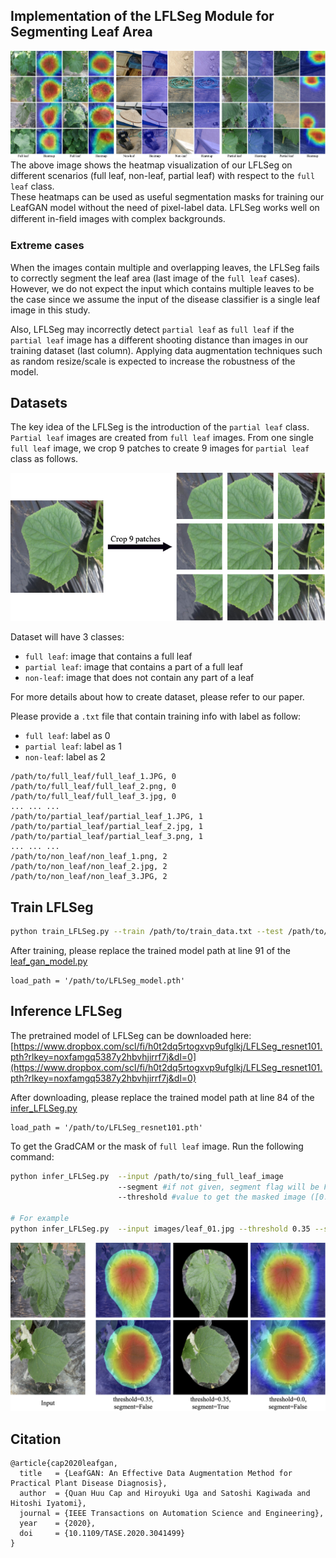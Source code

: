 ## Implementation of the LFLSeg Module for Segmenting Leaf Area

![Teaser image](../media/Supplement_LFLSeg.png)
The above image shows the heatmap visualization of our LFLSeg on different scenarios (full leaf, non-leaf, partial leaf) with respect to the `full leaf` class.  
These heatmaps can be used as useful segmentation masks for training our LeafGAN model without the need of pixel-label data.
LFLSeg works well on different in-ﬁeld images with complex backgrounds. 

### Extreme cases
When the images contain multiple and overlapping leaves, the LFLSeg fails to correctly segment the leaf area (last image of the `full leaf` cases).
However, we do not expect the input which contains multiple leaves to be the case since we assume the input of the disease classifier is a single leaf image in this study.

Also, LFLSeg may incorrectly detect `partial leaf` as `full leaf` if the `partial leaf` image has a different shooting distance than images in our training dataset (last column).
Applying data augmentation techniques such as random resize/scale is expected to increase the robustness of the model.

## Datasets
The key idea of the LFLSeg is the introduction of the `partial leaf` class. `Partial leaf` images are created from `full leaf` images. From one single `full leaf` image, we crop 9 patches to create 9 images for `partial leaf` class as follows.  

![HowtoPartialLeaf](../media/partial_leaf.png)

Dataset will have 3 classes:
- `full leaf`: image that contains a full leaf
- `partial leaf`: image that contains a part of a full leaf
- `non-leaf`: image that does not contain any part of a leaf

For more details about how to create dataset, please refer to our paper.

Please provide a `.txt` file that contain training info with label as follow:
- `full leaf`: label as 0
- `partial leaf`: label as 1
- `non-leaf`: label as 2
```
/path/to/full_leaf/full_leaf_1.JPG, 0
/path/to/full_leaf/full_leaf_2.png, 0
/path/to/full_leaf/full_leaf_3.jpg, 0
... ... ...
/path/to/partial_leaf/partial_leaf_1.JPG, 1
/path/to/partial_leaf/partial_leaf_2.jpg, 1
/path/to/partial_leaf/partial_leaf_3.png, 1
... ... ...
/path/to/non_leaf/non_leaf_1.png, 2
/path/to/non_leaf/non_leaf_2.jpg, 2
/path/to/non_leaf/non_leaf_3.JPG, 2
```

## Train LFLSeg

```bash
python train_LFLSeg.py --train /path/to/train_data.txt --test /path/to/train_data.txt
```

After training, please replace the trained model path at line 91 of the [leaf_gan_model.py](https://github.com/IyatomiLab/LeafGAN/blob/master/models/leaf_gan_model.py#L91)
```
load_path = '/path/to/LFLSeg_model.pth'
```

## Inference LFLSeg

The pretrained model of LFLSeg can be downloaded here: [https://www.dropbox.com/scl/fi/h0t2dq5rtogxvp9ufglkj/LFLSeg_resnet101.pth?rlkey=noxfamgq5387y2hbvhjirrf7j&dl=0](https://www.dropbox.com/scl/fi/h0t2dq5rtogxvp9ufglkj/LFLSeg_resnet101.pth?rlkey=noxfamgq5387y2hbvhjirrf7j&dl=0)

After downloading, please replace the trained model path at line 84 of the [infer_LFLSeg.py](https://github.com/IyatomiLab/LeafGAN/blob/master/LFLSeg/infer_LFLSeg.py#L84)
```
load_path = '/path/to/LFLSeg_resnet101.pth'
```

To get the GradCAM or the mask of `full leaf` image. Run the following command:

```bash
python infer_LFLSeg.py  --input /path/to/sing_full_leaf_image
                        --segment #if not given, segment flag will be False
                        --threshold #value to get the masked image ([0.0, 1.0]), please adjust on your purposes

# For example
python infer_LFLSeg.py  --input images/leaf_01.jpg --threshold 0.35 --segment
```

![LFLSeg_result](../media/LFLSeg_infer.png)

## Citation

```
@article{cap2020leafgan,
  title   = {LeafGAN: An Effective Data Augmentation Method for Practical Plant Disease Diagnosis},
  author  = {Quan Huu Cap and Hiroyuki Uga and Satoshi Kagiwada and Hitoshi Iyatomi},
  journal = {IEEE Transactions on Automation Science and Engineering},
  year    = {2020},
  doi     = {10.1109/TASE.2020.3041499}
}
```
